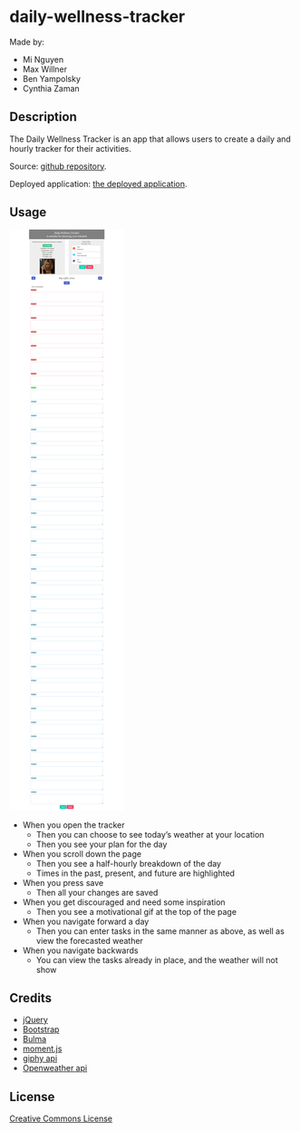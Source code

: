 # daily-wellness-tracker

Made by:
* Mi Nguyen
* Max Willner
* Ben Yampolsky
* Cynthia Zaman

## Description 

The Daily Wellness Tracker is an app that allows users to create a daily and hourly tracker for their activities.

Source: [github repository](https://github.com/maxwillner/daily_wellness_tracker).

Deployed application: [the deployed application]('https://maxwillner.github.io/daily_wellness_tracker/').

## Usage 

![The Tracker](assets/images/screenshot.png)

* When you open the tracker
  * Then you can choose to see today’s weather at your location
  * Then you see your plan for the day
* When you scroll down the page
  * Then you see a half-hourly breakdown of the day
  * Times in the past, present, and future are highlighted
* When you press save
  * Then all your changes are saved
* When you get discouraged and need some inspiration
  * Then you see a motivational gif at the top of the page
* When you navigate forward a day
  * Then you can enter tasks in the same manner as above, as well as view the forecasted weather
* When you navigate backwards
  * You can view the tasks already in place, and the weather will not show


## Credits

* [jQuery](https://jquery.com/)
* [Bootstrap](https://getbootstrap.com/)
* [Bulma](https://bulma.io/)
* [moment.js](https://momentjs.com/)
* [giphy api](https://developers.giphy.com/)
* [Openweather api](https://openweathermap.org)

## License

[Creative Commons License](LICENSE)